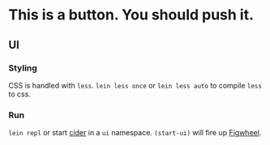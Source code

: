 # This is a button. You should push it.

## UI

### Styling

CSS is handled with `less`.
`lein less once` or `lein less auto` to compile `less` to css.

### Run
`lein repl` or start [cider](https://github.com/clojure-emacs/cider) in a `ui` namespace.
`(start-ui)` will fire up [Figwheel](https://github.com/bhauman/lein-figwheel).
